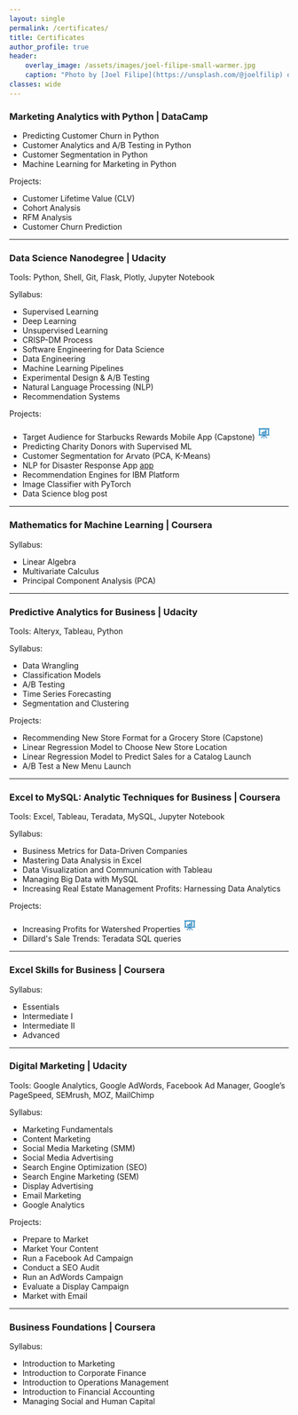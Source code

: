 ```yaml
---
layout: single
permalink: /certificates/
title: Certificates
author_profile: true
header:
    overlay_image: /assets/images/joel-filipe-small-warmer.jpg
    caption: "Photo by [Joel Filipe](https://unsplash.com/@joelfilip) on [Unsplash](https://unsplash.com)"
classes: wide
---
```


### Marketing Analytics with Python | DataCamp [<i class="fas fa-link" aria-hidden="true"></i>](https://www.datacamp.com/statement-of-accomplishment/track/5ce028dc1fb95454ddec86549442d8c8fa79e341)
 - Predicting Customer Churn in Python [<i class="fas fa-link" aria-hidden="true"></i>](https://www.datacamp.com/statement-of-accomplishment/course/7947b18bcde3fed9e459b1b2bebded4bfcf8a302)
 - Customer Analytics and A/B Testing in Python [<i class="fas fa-link" aria-hidden="true"></i>](https://www.datacamp.com/statement-of-accomplishment/course/f9b1378a8315ee335279c53040bbf287fd455976)
 - Customer Segmentation in Python [<i class="fas fa-link" aria-hidden="true"></i>](https://www.datacamp.com/statement-of-accomplishment/course/ba3b88ff56410c965375234a097f96c7109c6a20)
 - Machine Learning for Marketing in Python [<i class="fas fa-link" aria-hidden="true"></i>](https://www.datacamp.com/statement-of-accomplishment/course/617028b2c4adee4da2d94bf59c5d4dd154d35261)

Projects:
 - Customer Lifetime Value (CLV) [<i class="fab fa-fw fa-github" aria-hidden="true"></i>](https://github.com/k-bosko/CLV_prediction)
 - Cohort Analysis [<i class="fab fa-fw fa-github" aria-hidden="true"></i>](https://github.com/k-bosko/cohort_analysis)
 - RFM Analysis [<i class="fab fa-fw fa-github" aria-hidden="true"></i>](https://github.com/k-bosko/RFM_analysis)
 - Customer Churn Prediction [<i class="fab fa-fw fa-github" aria-hidden="true"></i>](https://github.com/k-bosko/customer_churn)

----------------------------------------

### <a name="Data-Science"></a>Data Science Nanodegree | Udacity [<i class="fas fa-link" aria-hidden="true"></i>](https://graduation.udacity.com/confirm/NK2275JF)
Tools: Python, Shell, Git, Flask, Plotly, Jupyter Notebook

Syllabus: [<i class="fas fa-paperclip"></i>](https://s3-us-west-2.amazonaws.com/udacity-printer/production/syllabus/syllabus-nd025-1.0.0-en-us.pdf)
 - Supervised Learning
 - Deep Learning
 - Unsupervised Learning
 - CRISP-DM Process
 - Software Engineering for Data Science
 - Data Engineering
 - Machine Learning Pipelines
 - Experimental Design & A/B Testing
 - Natural Language Processing (NLP)
 - Recommendation Systems

Projects:
- Target Audience for Starbucks Rewards Mobile App (Capstone) [<i class="fab fa-fw fa-github" aria-hidden="true"></i>](https://github.com/k-bosko/Starbucks_rewards) [<i class="fas fa-blog" aria-hidden="true"></i>](/Starbucks-Rewards-Program/) [<img src="/assets/images/icons/ppt2.png" height="25" width="25" alt="">](/assets/docs/reports/kbosko-data-science-starbucks-capstone.pdf)
- Predicting Charity Donors with Supervised ML [<i class="fab fa-fw fa-github" aria-hidden="true"></i>](https://github.com/k-bosko/finding_donors)
- Customer Segmentation for Arvato (PCA, K-Means) [<i class="fab fa-fw fa-github" aria-hidden="true"></i>](https://github.com/k-bosko/customer_segmentation)
- NLP for Disaster Response App [<i class="fab fa-fw fa-github" aria-hidden="true"></i>](https://github.com/k-bosko/disaster_response) [app](https://disaster-reponse-api.herokuapp.com)
- Recommendation Engines for IBM Platform [<i class="fab fa-fw fa-github" aria-hidden="true"></i>](https://github.com/k-bosko/recommendations_IBM)
- Image Classifier with PyTorch [<i class="fab fa-fw fa-github" aria-hidden="true"></i>](https://github.com/k-bosko/image_classifier)
- Data Science blog post [<i class="fab fa-fw fa-github" aria-hidden="true"></i>](https://github.com/k-bosko/insight_fellows) [<i class="fas fa-blog" aria-hidden="true"></i>](/Insight-Data-Science-Fellows/)



----------------------------------------

### <a name="Math-for-ML"></a>Mathematics for Machine Learning | Coursera [<i class="fas fa-link" aria-hidden="true"></i>](https://www.coursera.org/account/accomplishments/specialization/CLR3C392PVWD)
Syllabus: [<i class="fas fa-paperclip"></i>](https://www.coursera.org/specializations/mathematics-machine-learning)
- Linear Algebra [<i class="fas fa-link" aria-hidden="true"></i>](https://www.coursera.org/account/accomplishments/records/HMR2TSNAYX3F)
- Multivariate Calculus [<i class="fas fa-link" aria-hidden="true"></i>](https://www.coursera.org/account/accomplishments/records/WYU2B7Y86Z7X)
- Principal Component Analysis (PCA) [<i class="fas fa-link" aria-hidden="true"></i>](https://www.coursera.org/account/accomplishments/records/7NWF72UG5KL4)


----------------------------------------
### <a name="Predictive-Analytics"></a>Predictive Analytics for Business | Udacity  [<i class="fas fa-link" aria-hidden="true"></i>](https://graduation.udacity.com/confirm/GDRHK39M)
Tools: Alteryx, Tableau, Python

Syllabus: [<i class="fas fa-paperclip"></i>](https://d20vrrgs8k4bvw.cloudfront.net/documents/en-US/Predictive+Analytics+for+Business+Nanodegree+Syllabus.pdf)
 - Data Wrangling
 - Classification Models
 - A/B Testing
 - Time Series Forecasting
 - Segmentation and Clustering

 Projects:
  - Recommending New Store Format for a Grocery Store (Capstone) [<i class="fas fa-chart-line"></i>](https://public.tableau.com/profile/katerina.bosko#!/vizhome/AllocatingGroceryStorestoSegmentsandForecastingProduceSales/Dashboard3) [<i class="far fa-file-pdf" aria-hidden="true"></i>](/assets/docs/reports/kbosko-predictive-analytics-capstone.pdf)
  - Linear Regression Model to Choose New Store Location [<i class="fab fa-fw fa-github" aria-hidden="true"></i>](https://github.com/k-bosko/new_store_location) [<i class="far fa-file-pdf" aria-hidden="true"></i>](/assets/docs/reports/kbosko-predictive-analytics-new-store-location.pdf)
  - Linear Regression Model to Predict Sales for a Catalog Launch [<i class="fab fa-fw fa-github" aria-hidden="true"></i>](https://github.com/k-bosko/predicting_catalog_demand) [<i class="far fa-file-pdf" aria-hidden="true"></i>](/assets/docs/reports/kbosko-predictive-analytics-catalog.pdf)
  - A/B Test a New Menu Launch [<i class="far fa-file-pdf" aria-hidden="true"></i>](/assets/docs/reports/kbosko-predictive-analytics-ab-test.pdf)

----------------------------------------

### <a name="Excel-to-MySQL"></a>Excel to MySQL: Analytic Techniques for Business | Coursera [<i class="fas fa-link" aria-hidden="true"></i>](https://www.coursera.org/account/accomplishments/specialization/AEE26XQ29CD5)
Tools: Excel, Tableau, Teradata, MySQL, Jupyter Notebook

Syllabus: [<i class="fas fa-paperclip"></i>](https://www.coursera.org/specializations/excel-mysql)
 - Business Metrics for Data-Driven Companies [<i class="fas fa-link" aria-hidden="true"></i>](https://www.coursera.org/account/accomplishments/records/D9XE4KYLU9V2)
 - Mastering Data Analysis in Excel [<i class="fas fa-link" aria-hidden="true"></i>](https://www.coursera.org/account/accomplishments/records/8QK9BQ3Y6ZQS)
 - Data Visualization and Communication with Tableau [<i class="fas fa-link" aria-hidden="true"></i>](https://www.coursera.org/account/accomplishments/records/KDT78YHZEHVL)
 - Managing Big Data with MySQL [<i class="fas fa-link" aria-hidden="true"></i>](https://www.coursera.org/account/accomplishments/records/H69WSK9HZZ2V)
 - Increasing Real Estate Management Profits: Harnessing Data Analytics [<i class="fas fa-link" aria-hidden="true"></i>](https://www.coursera.org/account/accomplishments/records/B9ANNHF2TLMZ)


Projects:
 - Increasing Profits for Watershed Properties [<i class="fas fa-chart-line"></i>](https://public.tableau.com/profile/katerina.bosko#!/vizhome/Bosko_dashboardforWatershedproperties/FinalDashboard) [<img src="/assets/images/icons/ppt2.png" height="25" width="25" alt="">](/assets/docs/reports/kbosko-excel-to-mysql-capstone-presentation.pdf) [<i class="far fa-file-pdf" aria-hidden="true"></i>](/assets/docs/reports/kbosko-excel-to-mysql-capstone-report.pdf)
 - Dillard's Sale Trends: Teradata SQL queries [<i class="far fa-file-pdf" aria-hidden="true"></i>](/assets/docs/reports/kbosko-excel-to-mysql-Teradata-queries.pdf)



----------------------------------------

### <a name="Excel"></a>Excel Skills for Business | Coursera [<i class="fas fa-link" aria-hidden="true"></i>](https://www.coursera.org/account/accomplishments/specialization/FZ4C9RHTRZJT)
Syllabus: [<i class="fas fa-paperclip"></i>](https://www.coursera.org/specializations/excel)
 - Essentials [<i class="fas fa-link" aria-hidden="true"></i>](https://www.coursera.org/account/accomplishments/records/L8E2H3YV3TK2)
 - Intermediate I [<i class="fas fa-link" aria-hidden="true"></i>](https://www.coursera.org/account/accomplishments/records/MRTLVQAXSXVP)
 - Intermediate II [<i class="fas fa-link" aria-hidden="true"></i>](https://www.coursera.org/account/accomplishments/records/MRTLVQAXSXVP)
 - Advanced [<i class="fas fa-link" aria-hidden="true"></i>](https://www.coursera.org/account/accomplishments/records/F6A3ADUY2KLL)

----------------------------------------
### <a name="Digital-Marketing"></a> Digital Marketing | Udacity [<i class="fas fa-link" aria-hidden="true"></i>](https://graduation.udacity.com/confirm/PKMPZVQP)
Tools:  Google Analytics, Google AdWords, Facebook Ad Manager, Google’s PageSpeed, SEMrush, MOZ, MailChimp

Syllabus: [<i class="fas fa-paperclip"></i>](https://d20vrrgs8k4bvw.cloudfront.net/documents/en-US/DMND+Syllabus+(2).pdf)
 - Marketing Fundamentals
 - Content Marketing
 - Social Media Marketing (SMM)
 - Social Media Advertising
 - Search Engine Optimization (SEO)
 - Search Engine Marketing (SEM)
 - Display Advertising
 - Email Marketing
 - Google Analytics

Projects:
 - Prepare to Market [<i class="far fa-file-pdf" aria-hidden="true"></i>](/assets/docs/reports/kbosko-digital-marketing-1-prepare-to-market.pdf)
 - Market Your Content [<i class="far fa-file-pdf" aria-hidden="true"></i>](/assets/docs/reports/kbosko-digital-marketing-2-content-marketing.pdf) [<i class="fas fa-blog" aria-hidden="true"></i>](/Udacity-Review-Digital-Marketing-Nanodegree//)
 - Run a Facebook Ad Campaign [<i class="far fa-file-pdf" aria-hidden="true"></i>](/assets/docs/reports/kbosko-digital-marketing-3-facebook-campaign.pdf)
 - Conduct a SEO Audit [<i class="far fa-file-pdf" aria-hidden="true"></i>](/assets/docs/reports/kbosko-digital-marketing-4-seo.pdf)
 - Run an AdWords Campaign [<i class="far fa-file-pdf" aria-hidden="true"></i>](/assets/docs/reports/kbosko-digital-marketing-5-AdWords-campaign.pdf)
 - Evaluate a Display Campaign [<i class="far fa-file-pdf" aria-hidden="true"></i>](/assets/docs/reports/kbosko-digital-marketing-6-evaluate-display-campaign.pdf)
 - Market with Email [<i class="far fa-file-pdf" aria-hidden="true"></i>](/assets/docs/reports/kbosko-digital-marketing-7-email-marketing.pdf)

----------------------------------------

### <a name="Business-Foundations"></a>Business Foundations | Coursera
Syllabus: [<i class="fas fa-paperclip"></i>](https://www.coursera.org/specializations/wharton-business-foundations)
 - Introduction to Marketing [<i class="fas fa-link" aria-hidden="true"></i>](https://www.coursera.org/account/accomplishments/records/TGEZ6ZE34CN7)
 - Introduction to Corporate Finance [<i class="fas fa-link" aria-hidden="true"></i>](https://www.coursera.org/account/accomplishments/records/DE3NQX93ZCJ2)
- Introduction to Operations Management [<i class="fas fa-link" aria-hidden="true"></i>](https://www.coursera.org/account/accomplishments/records/BGJX6R478WA6)
 - Introduction to Financial Accounting [<i class="fas fa-link" aria-hidden="true"></i>](https://www.coursera.org/account/accomplishments/records/6VPP8T5N5VXP)
 -  Managing Social and Human Capital [<i class="fas fa-link" aria-hidden="true"></i>](https://www.coursera.org/account/accomplishments/records/RKQ4TPMN9NDY)






